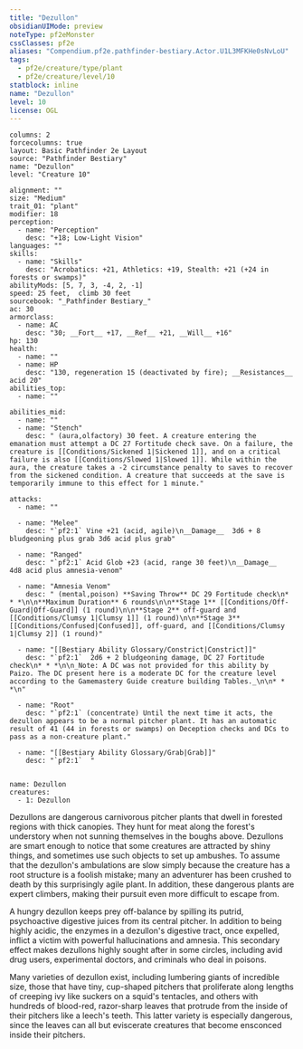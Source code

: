 ```yaml
---
title: "Dezullon"
obsidianUIMode: preview
noteType: pf2eMonster
cssClasses: pf2e
aliases: "Compendium.pf2e.pathfinder-bestiary.Actor.U1L3MFKHe0sNvLoU" 
tags:
  - pf2e/creature/type/plant
  - pf2e/creature/level/10
statblock: inline
name: "Dezullon"
level: 10
license: OGL
---
```


```statblock
columns: 2
forcecolumns: true
layout: Basic Pathfinder 2e Layout
source: "Pathfinder Bestiary"
name: "Dezullon"
level: "Creature 10"

alignment: ""
size: "Medium"
trait_01: "plant"
modifier: 18
perception:
  - name: "Perception"
    desc: "+18; Low-Light Vision"
languages: ""
skills:
  - name: "Skills"
    desc: "Acrobatics: +21, Athletics: +19, Stealth: +21 (+24 in forests or swamps)"
abilityMods: [5, 7, 3, -4, 2, -1]
speed: 25 feet,  climb 30 feet
sourcebook: "_Pathfinder Bestiary_"
ac: 30
armorclass:
  - name: AC
    desc: "30; __Fort__ +17, __Ref__ +21, __Will__ +16"
hp: 130
health:
  - name: ""
  - name: HP
    desc: "130, regeneration 15 (deactivated by fire); __Resistances__ acid 20"
abilities_top:
  - name: ""

abilities_mid:
  - name: ""
  - name: "Stench"
    desc: " (aura,olfactory) 30 feet. A creature entering the emanation must attempt a DC 27 Fortitude check save. On a failure, the creature is [[Conditions/Sickened 1|Sickened 1]], and on a critical failure is also [[Conditions/Slowed 1|Slowed 1]]. While within the aura, the creature takes a -2 circumstance penalty to saves to recover from the sickened condition. A creature that succeeds at the save is temporarily immune to this effect for 1 minute."

attacks:
  - name: ""

  - name: "Melee"
    desc: "`pf2:1` Vine +21 (acid, agile)\n__Damage__  3d6 + 8 bludgeoning plus grab 3d6 acid plus grab"

  - name: "Ranged"
    desc: "`pf2:1` Acid Glob +23 (acid, range 30 feet)\n__Damage__  4d8 acid plus amnesia-venom"

  - name: "Amnesia Venom"
    desc: " (mental,poison) **Saving Throw** DC 29 Fortitude check\n* * *\n\n**Maximum Duration** 6 rounds\n\n**Stage 1** [[Conditions/Off-Guard|Off-Guard]] (1 round)\n\n**Stage 2** off-guard and [[Conditions/Clumsy 1|Clumsy 1]] (1 round)\n\n**Stage 3** [[Conditions/Confused|Confused]], off-guard, and [[Conditions/Clumsy 1|Clumsy 2]] (1 round)"

  - name: "[[Bestiary Ability Glossary/Constrict|Constrict]]"
    desc: "`pf2:1`  2d6 + 2 bludgeoning damage, DC 27 Fortitude check\n* * *\n\n_Note: A DC was not provided for this ability by Paizo. The DC present here is a moderate DC for the creature level according to the Gamemastery Guide creature building Tables._\n\n* * *\n"

  - name: "Root"
    desc: "`pf2:1` (concentrate) Until the next time it acts, the dezullon appears to be a normal pitcher plant. It has an automatic result of 41 (44 in forests or swamps) on Deception checks and DCs to pass as a non-creature plant."

  - name: "[[Bestiary Ability Glossary/Grab|Grab]]"
    desc: "`pf2:1`  "
 
```

```encounter-table
name: Dezullon
creatures:
  - 1: Dezullon
```



Dezullons are dangerous carnivorous pitcher plants that dwell in forested regions with thick canopies. They hunt for meat along the forest's understory when not sunning themselves in the boughs above. Dezullons are smart enough to notice that some creatures are attracted by shiny things, and sometimes use such objects to set up ambushes. To assume that the dezullon's ambulations are slow simply because the creature has a root structure is a foolish mistake; many an adventurer has been crushed to death by this surprisingly agile plant. In addition, these dangerous plants are expert climbers, making their pursuit even more difficult to escape from.

A hungry dezullon keeps prey off-balance by spilling its putrid, psychoactive digestive juices from its central pitcher. In addition to being highly acidic, the enzymes in a dezullon's digestive tract, once expelled, inflict a victim with powerful hallucinations and amnesia. This secondary effect makes dezullons highly sought after in some circles, including avid drug users, experimental doctors, and criminals who deal in poisons.

Many varieties of dezullon exist, including lumbering giants of incredible size, those that have tiny, cup-shaped pitchers that proliferate along lengths of creeping ivy like suckers on a squid's tentacles, and others with hundreds of blood-red, razor-sharp leaves that protrude from the inside of their pitchers like a leech's teeth. This latter variety is especially dangerous, since the leaves can all but eviscerate creatures that become ensconced inside their pitchers.
